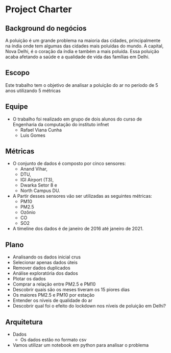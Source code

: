 # Project Charter

## Background do negócios

A poluição é um grande problema na maioria das cidades, principalmente na índia onde tem algumas das cidades mais poluídas do mundo. A capital, Nova Delhi, é o coração da índia e também a mais poluída. Essa poluição acaba afetando a saúde e a qualidade de vida das famílias em Delhi.

## Escopo
Este trabalho tem o objetivo de analisar a poluição do ar no período de 5 anos utilizando 5 métricas

## Equipe
* O trabalho foi realizado em grupo de dois alunos do curso de Engenharia da computação do instituto infnet 
  * Rafael Viana Cunha
  * Luis Gomes
	
## Métricas
* O conjunto de dados é composto por cinco sensores: 
  * Anand Vihar,
  * DTU,
  * IGI Airport (T3),
  * Dwarka Setor 8 e
  * North Campus DU.
* A Partir desses sensores vão ser utilizadas as seguintes métricas:
  * PM10
  * PM2.5
  * Ozônio
  * CO
  * SO2
* A timeline dos dados é de janeiro de 2016 até janeiro de 2021.

## Plano
* Analisando os dados inicial crus
* Selecionar apenas dados úteis
* Remover dados duplicados
* Análise exploratória dos dados
* Plotar os dados
* Comprar a relação entre PM2.5 e PM10
* Descobrir quais são os meses tiveram os 15 piores dias
* Os maiores PM2.5 e PM10 por estação
* Entender os níveis de qualidade do ar
* Descobrir qual foi o efeito do lockdown nos níveis de poluição em Delhi?


## Arquitetura
* Dados
  * Os dados estão no formato csv
* Vamos utilizar um notebook em python para analisar o problema 


